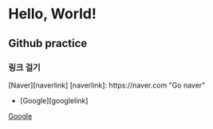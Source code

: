 
<h1>Hello, World!</h1>
<h2> Github practice </h2>
<h3> 링크 걸기</h3>
[Naver][naverlink]
[naverlink]: https://naver.com "Go naver"
<ul>
<li>
[Google][googlelink]

[googlelink]: https://google.com "Go google"
</li>
</ul>


[Google][googlelink]

[googlelink]: https://google.com "Go google"
